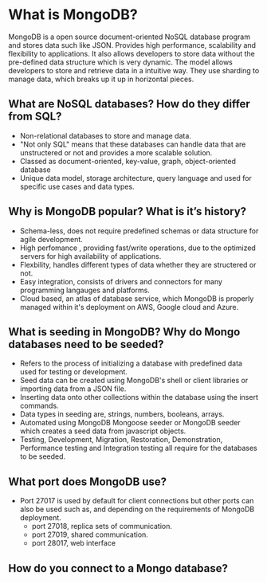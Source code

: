 <h1>What is MongoDB? </h1>

MongoDB is a open source document-oriented NoSQL database program and stores data such like JSON. Provides high performance, scalability and flexibility to applications. It also allows developers to store data without the pre-defined data structure which is very dynamic. The model allows developers to store and retrieve data in a intuitive way. They use sharding to manage data, which breaks up it up in horizontal pieces.



<h2>What are NoSQL databases? How do they differ from SQL?</h2>

- Non-relational databases to store and manage data.
- "Not only SQL" means that these databases can handle data that are unstructered or not and provides a more scalable solution.
- Classed as document-oriented, key-value, graph, object-oriented database
- Unique data model, storage architecture, query language and used for specific use cases and data types.

<h2>Why is MongoDB popular? What is it’s history?</h2>

- Schema-less, does not require predefined schemas or data structure for agile development.
- High perfomance , providing fast/write operations, due to the optimized servers for high availability of applications.
- Flexbility, handles different types of data whether they are structered or not.
- Easy integration, consists of drivers and connectors for many programming langauges and platforms.
- Cloud based, an atlas of database service, which MongoDB is properly managed within it's deployment on AWS, Google cloud and Azure.

<h2>What is seeding in MongoDB? Why do Mongo databases need to be seeded?</h2>

- Refers to the process of initializing a database with predefined data used for testing or development.
- Seed data can be created using MongoDB's shell or client libraries or importing data from a JSON file.
- Inserting data onto other collections within the database using the insert commands.
- Data types in seeding are, strings, numbers, booleans, arrays.
- Automated using MongoDB Mongoose seeder or MongoDB seeder which creates a seed data from javascript objects.
- Testing, Development, Migration, Restoration, Demonstration, Performance testing and Integration testing all require for the databases to be seeded.

 <h2>What port does MongoDB use?</h2>

- Port 27017 is used by default for client connections but other ports can also be used such as, and depending on the requirements of MongoDB deployment.
  - port 27018, replica sets of communication.
  - port 27019, shared communication.
  - port 28017, web interface

<h2>How do you connect to a Mongo database?</h2>


